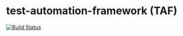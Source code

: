 # test-automation-framework (TAF)

[![Build Status](https://travis-ci.org/baloise/test-automation-framework.svg?branch=master)](https://travis-ci.org/baloise/test-automation-framework)
